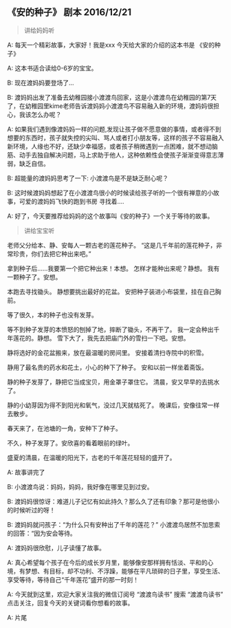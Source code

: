 ## 《安的种子》 剧本 2016/12/21

> 讲给妈妈听

A: 每天一个精彩故事，大家好！我是xxx 今天给大家的介绍的这本书是 《安的种子》

A: 这本书适合读给0-6岁的宝宝。

B: 现在渡妈妈要登场了...

B: 渡妈妈出发了准备去幼稚园接小渡渡鸟回家，这是小渡渡鸟在幼稚园的第7天了，在幼稚园里kime老师告诉渡妈妈小渡渡鸟不容易融入新的环境，渡妈妈很担心，我该怎么办呢？

A: 如果我们遇到像渡妈妈一样的问题,发现让孩子做不愿意做的事情，或者得不到想要的东西时，孩子就失控的尖叫、骂人或者打小朋友等，这样的孩子不容易融入新环境，人缘也不好，还缺少幸福感，或者孩子稍微遇到一点困难，就不想动脑筋、动手去独自解决问题，马上求助于他人，这种依赖性会使孩子渐渐变得意志薄弱，缺乏自信。

B: 超能量的渡妈妈思考了一下: 小渡渡鸟是不是缺乏耐心呢？ 

B: 这时候渡妈妈想起了在小渡渡鸟很小的时候读给孩子听的一个很有禅意的小故事，可爱的渡妈妈飞快的跑到书房 寻找着....

A: 好了，今天要推荐给妈妈的这个故事叫《安的种子》一个关于等待的故事。

> 讲给宝宝听
 
老师父分给本、静、安每人一颗古老的莲花种子。
“这是几千年前的莲花种子，非常珍贵，你们去把它种出来吧。”
 
拿到种子后……我要第一个把它种出来！本想。
怎样才能种出来呢？静想。
我有一颗种子了。安想。

本跑去寻找锄头。
静想要挑出最好的花盆。
安把种子装进小布袋里，挂在自己胸前。
 
等了很久，本的种子也没有发芽。
 
等不到种子发芽的本愤怒的刨掉了地，摔断了锄头，不再干了。
我一定会种出千年莲花的。静想。
雪下大了，我先去把庙门外的雪扫一下吧。安想。
 
静将选好的金花盆搬来，放在最温暖的房间里。
安接着清扫寺院中的积雪。
 
静用了最名贵的药水和花土，小心的种下了种子。
安和以前一样坐着斋饭。

静的种子发芽了，静把它当成宝贝，用金罩子罩住它。
清晨，安又早早的去挑水了。

静的小幼芽因为得不到阳光和氧气，没过几天就枯死了。
晚课后，安像往常一样去散步。
 
春天来了，在池塘的一角，安种下了种子。

不久，种子发芽了。安欣喜的看着眼前的绿叶。
 
盛夏的清晨，在温暖的阳光下，古老的千年莲花轻轻的盛开了。


A: 故事讲完了

B: 小渡渡鸟说：妈妈，妈妈，我好像在哪里见到过安。

B: 渡妈妈很惊讶：难道儿子记忆有如此持久？那么久了还有印象？那可是他很小的时候听过的呀！

B: 渡妈妈就问孩子：“为什么只有安种出了千年的莲花？” 小渡渡鸟居然不加思索的回答：“因为安会等待。

A: 渡妈妈很欣慰，儿子读懂了故事。

A: 真心希望每个孩子在今后的成长岁月里，能够像安那样拥有恬淡、平和的心境，有梦想、有目标，却不功利、不浮躁，能够在平凡琐碎的日子里，享受生活、享受等待，等待自己“千年莲花”盛开的那一时刻！

A: 今天就到这里，欢迎大家关注我的微信订阅号 “渡渡鸟读书”  搜索 “渡渡鸟读书” 点击关注，回复今天的关键词看你想看的故事。

A: 片尾



